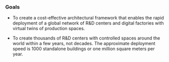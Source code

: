 
### Goals

- To create a cost-effective architectural framework that enables the rapid deployment of a global network of R&D centers and digital factories with virtual twins of production spaces.

- To create thousands of R&D centers with controlled spaces around the world within a few years, not decades. The approximate deployment speed is 1000 standalone buildings or one million square meters per year.